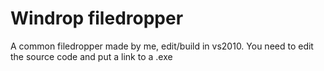 # Windrop filedropper
A common filedropper made by me, edit/build in vs2010.
You need to edit the source code and put a link to a .exe
